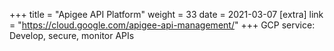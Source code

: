 +++
title = "Apigee API Platform"
weight = 33
date = 2021-03-07
[extra]
link = "https://cloud.google.com/apigee-api-management/"
+++
GCP service: Develop, secure, monitor APIs


